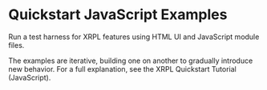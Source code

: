 # Quickstart JavaScript Examples

Run a test harness for XRPL features using HTML UI and JavaScript module files.

The examples are iterative, building one on another to gradually introduce new behavior. For a full explanation, see the XRPL Quickstart Tutorial (JavaScript).
